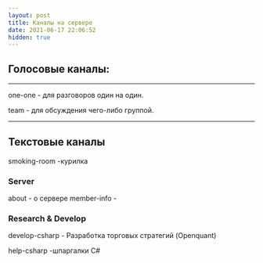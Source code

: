 ```yaml
---
layout: post
title: Каналы на сервере
date: 2021-06-17 22:06:52
hidden: true
---
```


## Голосовые каналы:
-------

 one-one - для разговоров один на один.
 
 team - для обсуждения чего-либо группой.

-------
## Текстовые каналы
smoking-room  -курилка

### Server
about  - о сервере
member-info - 

### Research & Develop
develop-csharp - Разработка торговых стратегий (Openquant)

help-csharp -шпаргалки C#


